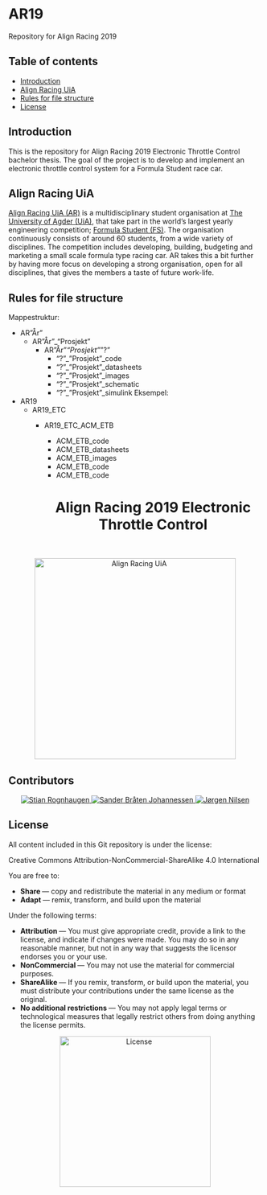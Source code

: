 # AR19
Repository for Align Racing 2019

<!-- START doctoc generate TOC please keep comment here to allow auto update -->
<!-- DON'T EDIT THIS SECTION, INSTEAD RE-RUN doctoc TO UPDATE -->
## Table of contents

- [Introduction](#introduction)
- [Align Racing UiA](#alignracinguia)
- [Rules for file structure](#rulesforfilestructure)
- [License](#license)

<!-- END doctoc generated TOC please keep comment here to allow auto update -->

## Introduction

This is the repository for Align Racing 2019 Electronic Throttle Control bachelor thesis. The goal of the project is to develop and implement an electronic throttle control system for a Formula Student race car.


## Align Racing UiA

<a href="http://www.alignracing.no/">Align Racing UiA (AR)</a> is a multidisciplinary student organisation at <a href="https://www.uia.no/">The University of Agder (UiA)</a>, that take part in the world’s largest yearly engineering competition; <a href="https://www.imeche.org/events/formula-student">Formula Student (FS)</a>. The organisation continuously consists of around 60 students, from a wide variety of disciplines. The competition includes developing, building, budgeting and marketing a small scale formula type racing car. AR takes this a bit further by having more focus on developing a strong organisation, open for all disciplines, that gives the members a taste of future work-life.

## Rules for file structure
Mappestruktur:
* AR”År”
    * AR”År”_“Prosjekt”
        - AR”År”_“Prosjekt”_”?”
            - “?”_”Prosjekt”_code
            - “?”_”Prosjekt”_datasheets
            - “?”_”Prosjekt”_images
            - “?”_”Prosjekt”_schematic
            - “?”_”Prosjekt”_simulink
Eksempel:
* AR19
    * AR19_ETC
        - AR19_ETC_ACM_ETB
            - ACM_ETB_code
            - ACM_ETB_datasheets
            - ACM_ETB_images
            - ACM_ETB_code
            - ACM_ETB_code
            
            <h1 align="center"> Align Racing 2019 Electronic Throttle Control </h1> <br>
<p align="center">
    <a href="http://www.alignracing.no/">
      <img alt="Align Racing UiA" title="Align Racing UiA" src="https://i.imgur.com/idweYeR.png" width="400">
    </a>
</p>


## Contributors

<div align="center">
<a href="https://github.com/stianrognhaugen" target="_blank">
    <img src="https://i.imgur.com/BnVEktU.png" alt="Stian Rognhaugen">
</a>

<a href="https://github.com/sandmag" target="_blank">
    <img src="https://i.imgur.com/azzeeiS.png" alt="Sander Bråten Johannessen">
</a>

<a href="https://github.com/gurgle96" target="_blank">
    <img src="https://i.imgur.com/SNUffRw.png" alt="Jørgen Nilsen">
</a>
</div>

## License
All content included in this Git repository is under the license:

Creative Commons Attribution-NonCommercial-ShareAlike 4.0 International

You are free to:
* <b> Share </b> — copy and redistribute the material in any medium or format
* <b> Adapt </b> — remix, transform, and build upon the material

Under the following terms:
* <b> Attribution </b> — You must give appropriate credit, provide a link to the license, and indicate if changes were made. You may do so in any reasonable manner, but not in any way that suggests the licensor endorses you or your use.
* <b> NonCommercial </b> — You may not use the material for commercial purposes.
* <b> ShareAlike </b> — If you remix, transform, or build upon the material, you must distribute your contributions under the same license as the original.
* <b> No additional restrictions </b> — You may not apply legal terms or technological measures that legally restrict others from doing anything the license permits.

<p align="center">
<img src="https://github.com/stianrognhaugen/AR19_ETC/blob/master/AR19_ETC_administratively/license/by-nc-sa-ccLicense.png"
     alt="License"
     width="300" />
</p>
